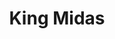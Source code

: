 ---
title: King Midas
scores:
  filter: "item.author == page.slug"
  sort: date
  reverse: true
links:
 - title: GitHub
   url: https://github.com/kingmidas666
---